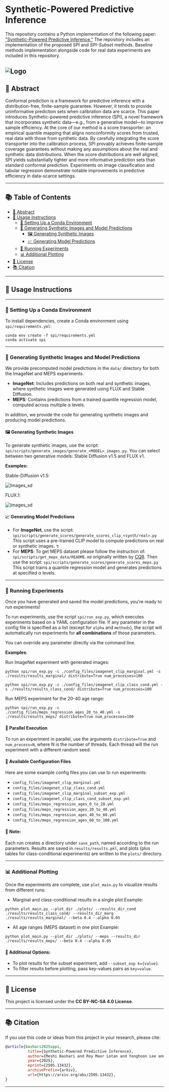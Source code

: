 
# Synthetic-Powered Predictive Inference


This repository contains a Python implementation of the following paper: ["Synthetic-Powered Predictive Inference."](https://arxiv.org/abs/2505.13432)
The repository includes an implementation of the proposed *SPI* and *SPI-Subset* methods.
Baseline methods implementation alongside code for real data experiments are included in this repository.

![Logo](images/overview.png)
---

## **📖 Abstract**  <a name="abstract"></a>

Conformal prediction is a framework for predictive inference with a distribution-free, finite-sample guarantee. However, it tends to provide uninformative prediction sets when calibration data are scarce. 
This paper introduces Synthetic-powered predictive inference (SPI), a novel framework that incorporates synthetic data—e.g., from a generative model—to improve sample efficiency. At the core of our method is a score transporter: an empirical quantile mapping that aligns nonconformity scores from trusted, real data with those from synthetic data. By carefully integrating the score transporter into the calibration process, SPI provably achieves finite-sample coverage guarantees without making any assumptions about the real and synthetic data distributions.
When the score distributions are well aligned, SPI yields substantially tighter and more informative prediction sets than standard conformal prediction. Experiments on image classification and tabular regression demonstrate notable improvements in predictive efficiency in data-scarce settings.

---

## **📚 Table of Contents**  
- [📖 Abstract](#abstract)
- [📌 Usage Instructions](#usage)
  - [🔹 Setting Up a Conda Environment](#conda)
  - [📁 Generating Synthetic Images and Model Predictions](#generating)
    - [🖼️ Generating Synthetic Images](#images)
    - [📈 Generating Model Predictions](#scores)
  - [🧪 Running Experiments](#run)
  - [📊 Additional Plotting](#plots)
- [📜 License](#license)
- [:books: Citation](#cite)

---

## **📌 Usage Instructions**  <a name="usage"></a>

---

### **🔹 Setting Up a Conda Environment**  <a name="conda"></a>
To install dependencies, create a Conda environment using `spi/requirements.yml`:  
```
conda env create -f spi/requirements.yml
conda activate spi
```

---

### **📁 Generating Synthetic Images and Model Predictions**  <a name="generating"></a>

We provide precomputed model predictions in the `data/` directory for both the ImageNet and MEPS experiments.
- **ImageNet**: Includes predictions on both real and synthetic images, where synthetic images were generated using FLUX and Stable Diffusion.
- **MEPS**: Contains predictions from a trained quantile regression model, computed across multiple α levels.

In addition, we provide the code for generating synthetic images and producing model predictions.

#### **🖼️ Generating Synthetic Images**  <a name="images"></a>
To generate synthetic images, use the script: `spi/scripts/generate_images/generate_<MODEL>_images.py`.
You can select between two generative models: Stable Diffusion v1.5 and FLUX v1.

**Examples:**

Stable-Diffusion v1.5:

![Images_sd](images/sd.PNG)

FLUX.1:

![Images_sd](images/flux.PNG)

#### **📈 Generating Model Predictions**  <a name="scores"></a>
- For **ImageNet**, use the script:
`spi/scripts/generate_scores/generate_scores_clip_<synth/real>.py`
This script uses a pre-trained CLIP model to compute predictions on real or synthetic images.
ד
- For **MEPS**: 
To get MEPS dataset please follow the instruction of:
`spi/scripts/get_meps_data/README.md` originally written by [CQR](https://github.com/yromano/cqr/blob/master/get_meps_data/README.md). Then use the script:
`spi/scripts/generate_scores/generate_scores_meps.py`
This script trains a quantile regression model and generates predictions at specified α levels.

---

### **🧪 Running Experiments**  <a name="run"></a>
Once you have generated and saved the model predictions, you're ready to run experiments!

To run experiments, use the script `spi/run_exp.py`, which executes experiments based on a YAML configuration file.
If any parameter in the config file is specified as a list (except for `alpha` and `methods`), the script will automatically run experiments for **all combinations** of those parameters.

You can override any parameter directly via the command line.

**Examples**:

Run ImageNet experiment with generated images:
```
python spi/run_exp.py -c ./config_files/imagenet_clip_marginal.yml -s ./results/results_marginal/ distribute=True num_processes=100

python spi/run_exp.py -c ./config_files/imagenet_clip_class_cond.yml -s ./results/results_class_cond/ distribute=True num_processes=100
```

Run MEPS experiment for the 20-40 age range:
```
python spi/run_exp.py -c ./config_files/meps_regression_ages_20_to_40.yml -s ./results/results_meps/ distribute=True num_processes=100
```
#### **🔹 Parallel Execution**
To run an experiment in parallel, use the arguments `distribute=True` and `num_process=N`, where N is the number of threads.
Each thread will the run experiment with a different random seed.

#### **🔹 Available Configuration Files**  
Here are some example config files you can use to run experiments:
- `config_files/imagenet_clip_marginal.yml`
- `config_files/imagenet_clip_class_cond.yml`
- `config_files/imagenet_clip_marginal_subset_exp.yml`
- `config_files/imagenet_clip_class_cond_subset_exp.yml`
- `config_files/meps_regression_ages_0_to_20.yml`
- `config_files/meps_regression_ages_20_to_40.yml`
- `config_files/meps_regression_ages_40_to_60.yml`
- `config_files/meps_regression_ages_60_to_100.yml`


#### **📝 Note:** 
Each run creates a directory under `save_path`, named according to the run parameters. Results are saved in `results/results.pkl`, and plots (plus tables for class-conditional experiments) are written to the `plots/` directory.

---

### **📊 Additional Plotting**  <a name="plots"></a>
Once the experiments are complete, use `plot_main.py` to visualize results from different runs:
- Marginal and class-conditional results in a single plot
Example:
```
python plot_main.py --plot_dir ./plots/ --results_dir_cond ./results/results_class_cond/ --results_dir_marg ./results/results_marginal/ --beta 0.4 --alpha 0.05
```

- All age ranges (MEPS dataset) in one plot
Example:
```
python plot_main.py --plot_dir ./plots/ --meps --results_dir ./results/results_meps/ --beta 0.4 --alpha 0.05
```

#### **🔹 Additional Options:**  
- To plot results for the subset experiment, add `--subset_exp k={value}`.
- To filter results before plotting, pass key-values pairs as `key=value`.

---

## **📜 License**  <a name="licence"></a>
This project is licensed under the **CC BY-NC-SA 4.0 License**.

---
## **:books: Citation**  <a name="cite"></a>
If you use this code or ideas from this project in your research, please cite:
```bibtex
@article{bashari2025sppi,
          title={Synthetic-Powered Predictive Inference},
          author={Meshi Bashari and Roy Maor Lotan and Yonghoon Lee and Edgar Dobriban and Yaniv Romano},
          year={2025},
          eprint={2505.13432},
          archivePrefix={arXiv},
          url={https://arxiv.org/abs/2505.13432},
}
```
---
